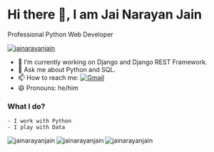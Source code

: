 # Hi there 👋, I am Jai Narayan Jain

Professional Python Web Developer

<p><a href="https://github.com/ryo-ma/github-profile-trophy"><img src="https://github-profile-trophy.vercel.app/?username=jainarayanjain" alt="jainarayanjain" /></a></p>

- 🔭 I’m currently working on Django and Django REST Framework.
- 💬 Ask me about Python and SQL.
- 📫 How to reach me: [![Gmail](https://img.shields.io/badge/-Gmail-c14438?&logo=Gmail&logoColor=white)](mailto:jainarayanjain8171@gmail.com)
- 😄 Pronouns: he/him

### What I do?

    - I work with Python
    - I play with Data

<p><img align="left" src="https://github-readme-stats-five-steel.vercel.app/api/top-langs/?username=jainarayanjain&theme=light" alt="jainarayanjain" /></p>

<p><img align="left" src="https://github-readme-stats-five-steel.vercel.app/api?username=jainarayanjain&show_icons=true&theme=light&hide=issues&count_private=true&" alt="jainarayanjain" /></p>

<p><img align="center" src="https://github-readme-streak-stats.herokuapp.com/?user=jainarayanjain&" alt="jainarayanjain" /></p>
